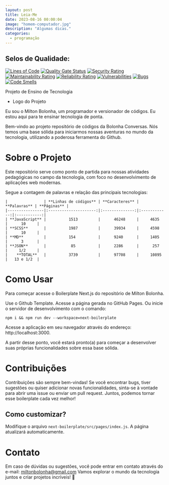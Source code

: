 ```yaml
---
layout: post
title: Leia-Me
date: 2023-08-16 00:00:04
image: "homem-computador.jpg"
description: "Algumas dicas."
categories:
  - programação
---
```


## Selos de Qualidade:

[![Lines of Code](https://sonarcloud.io/api/project_badges/measure?project=miltonbolonha_next-boilerplate&metric=ncloc)](https://sonarcloud.io/summary/new_code?id=miltonbolonha_next-boilerplate) [![Quality Gate Status](https://sonarcloud.io/api/project_badges/measure?project=miltonbolonha_next-boilerplate&metric=alert_status)](https://sonarcloud.io/summary/new_code?id=miltonbolonha_next-boilerplate) [![Security Rating](https://sonarcloud.io/api/project_badges/measure?project=miltonbolonha_next-boilerplate&metric=security_rating)](https://sonarcloud.io/summary/new_code?id=miltonbolonha_next-boilerplate) [![Maintainability Rating](https://sonarcloud.io/api/project_badges/measure?project=miltonbolonha_next-boilerplate&metric=sqale_rating)](https://sonarcloud.io/summary/new_code?id=miltonbolonha_next-boilerplate) [![Reliability Rating](https://sonarcloud.io/api/project_badges/measure?project=miltonbolonha_next-boilerplate&metric=reliability_rating)](https://sonarcloud.io/summary/new_code?id=miltonbolonha_next-boilerplate) [![Vulnerabilities](https://sonarcloud.io/api/project_badges/measure?project=miltonbolonha_next-boilerplate&metric=vulnerabilities)](https://sonarcloud.io/summary/new_code?id=miltonbolonha_next-boilerplate) [![Bugs](https://sonarcloud.io/api/project_badges/measure?project=miltonbolonha_next-boilerplate&metric=bugs)](https://sonarcloud.io/summary/new_code?id=miltonbolonha_next-boilerplate) [![Code Smells](https://sonarcloud.io/api/project_badges/measure?project=miltonbolonha_next-boilerplate&metric=code_smells)](https://sonarcloud.io/summary/new_code?id=miltonbolonha_next-boilerplate)

Projeto de Ensino de Tecnologia

- Logo do Projeto

Eu sou o Milton Bolonha, um programador e versionador de códigos. Eu estou aqui para te ensinar tecnologia de ponta.

Bem-vindo ao projeto repositório de códigos da Bolonha Conversas. Nós temos uma base sólida para iniciarmos nossas aventuras no mundo da tecnologia, utilizando a poderosa ferramenta do Github.

# Sobre o Projeto

Este repositório serve como ponto de partida para nossas atividades pedagógicas no campo da tecnologia, com foco no desenvolvimento de aplicações web modernas.

Segue a contagem de palavras e relação das principais tecnologias:

```
|                | **Linhas de códigos** | **Caracteres** | **Palavras** | **Páginas** |
|----------------|:---------------------:|:--------------:|:------------:|:-----------:|
| **JavaScript** |          1513         |      46248     |     4635     |      10     |
| **SCSS**       |          1987         |      39934     |     4598     |      10     |
| **MD**         |          154          |      9240      |     1405     |      3      |
| **JSON**       |           85          |      2286      |      257     |     1/2     |
|    **TOTAL**   |          3739         |      97708     |     10895    |   13 e 1/2  |
```

# Como Usar

Para começar acesse o Boilerplate Next.js do repositório de Milton Bolonha.

Use o Github Template. Acesse a página gerada no GitHub Pages. Ou inicie o servidor de desenvolvimento com o comando:

```
npm i && npm run dev --workspace=next-boilerplate
```

Acesse a aplicação em seu navegador através do endereço: http://localhost:3000.

A partir desse ponto, você estará pronto(a) para começar a desenvolver suas próprias funcionalidades sobre essa base sólida.

# Contribuições

Contribuições são sempre bem-vindas! Se você encontrar bugs, tiver sugestões ou quiser adicionar novas funcionalidades, sinta-se à vontade para abrir uma issue ou enviar um pull request. Juntos, podemos tornar esse boilerplate cada vez melhor!

## Como customizar?

Modifique o arquivo `next-boilerplate/src/pages/index.js`. A página atualizará automaticamente.

# Contato

Em caso de dúvidas ou sugestões, você pode entrar em contato através do e-mail: miltonbolonha@gmail.com
Vamos explorar o mundo da tecnologia juntos e criar projetos incríveis! 🚀
